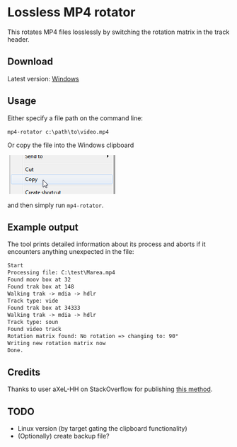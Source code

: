 # Lossless MP4 rotator

This rotates MP4 files losslessly by switching the rotation matrix in the track header.

## Download

Latest version: [Windows](https://gitlab.com/AndreKR/mp4-rotator/-/jobs/artifacts/master/download?job=binaries)

## Usage

Either specify a file path on the command line:
```shell
mp4-rotator c:\path\to\video.mp4
```

Or copy the file into the Windows clipboard

![](docs/copy.png)

and then simply run `mp4-rotator`.  

## Example output

The tool prints detailed information about its process and aborts if it encounters anything unexpected in the file:

```text
Start
Processing file: C:\test\Marea.mp4
Found moov box at 32
Found trak box at 148
Walking trak -> mdia -> hdlr
Track type: vide
Found trak box at 34333
Walking trak -> mdia -> hdlr
Track type: soun
Found video track
Rotation matrix found: No rotation => changing to: 90°
Writing new rotation matrix now
Done.
```

## Credits

Thanks to user aXeL-HH on StackOverflow for publishing
[this method](https://stackoverflow.com/questions/25031557/rotate-mp4-videos-without-re-encoding/49535017#49535017).


## TODO
* Linux version (by target gating the clipboard functionality)
* (Optionally) create backup file?
